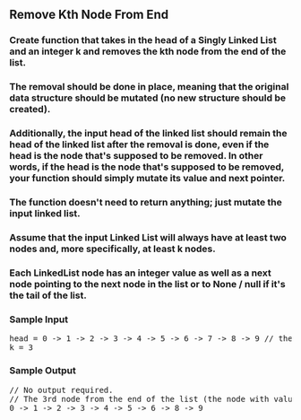 ## Remove Kth Node From End

### Create function that takes in the head of a Singly Linked List and an integer <span>k</span> and removes the kth node from the end of the list.

### The removal should be done in place, meaning that the original data structure should be mutated (no new structure should be created).

### Additionally, the input head of the linked list should remain the head of the linked list after the removal is done, even if the head is the node that's supposed to be removed. In other words, if the head is the node that's supposed to be removed, your function should simply mutate its <span>value</span> and <span>next</span> pointer.

### The function doesn't need to return anything; just mutate the input linked list. 

### Assume that the input Linked List will always have at least two nodes and, more specifically, at least k nodes.

### Each <span>LinkedList</span> node has an integer <span>value</span> as well as a <span>next</span> node pointing to the next node in the list or to <span>None</span> / <span>null</span> if it's the tail of the list.

<h3>Sample Input</h3>
<pre><span class="CodeEditor-promptParameter">head</span> = 0 -&gt; 1 -&gt; 2 -&gt; 3 -&gt; 4 -&gt; 5 -&gt; 6 -&gt; 7 -&gt; 8 -&gt; 9 <span class="CodeEditor-promptComment">// the head node with value 0</span>
<span class="CodeEditor-promptParameter">k</span> = 3
</pre>

<h3>Sample Output</h3>
<pre><span class="CodeEditor-promptComment">// No output required.</span>
<span class="CodeEditor-promptComment">// The 3rd node from the end of the list (the node with value 7) is removed.</span>
0 -&gt; 1 -&gt; 2 -&gt; 3 -&gt; 4 -&gt; 5 -&gt; 6 -&gt; 8 -&gt; 9
</pre>


